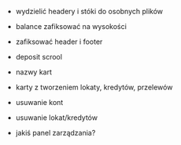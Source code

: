 * wydzielić headery i stóki do osobnych plików

* balance zafiksować na wysokości

* zafiksować header i footer

* deposit scrool

* nazwy kart

* karty z tworzeniem lokaty, kredytów, przelewów

* usuwanie kont

* usuwanie lokat/kredytów

* jakiś panel zarządzania?
